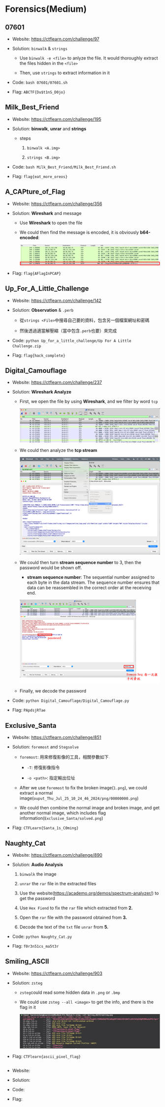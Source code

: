 # Forensics(Medium)

## 07601

* Website: https://ctflearn.com/challenge/97

* Solution: ```binwalk``` & ```strings```

    * Use ```binwalk -e <file>``` to anlyze the file. It would thoroughly extract the files hidden in the ```<file>```

    * Then, use ```strings``` to extract information in it 

* Code: ```bash 07601/07601.sh```

* Flag: ```ABCTF{Du$t1nS_D0jo}```



## Milk_Best_Friend

* Website: https://ctflearn.com/challenge/195

* Solution: **binwalk**, **unrar** and **strings**

    * steps

        1. ```binwalk <A.img>``` 

        3. ```strings <B.img>```

* Code: ```bash Milk_Best_Friend/Milk_Best_Friend.sh```

* Flag: ```flag{eat_more_oreos}```

## A_CAPture_of_Flag

* Website: https://ctflearn.com/challenge/356

* Solution: **Wireshark** and message

    * Use **Wireshark** to open the file 

    * We could then find the message is encoded, it is obviously **b64-encoded**: 

        ![image.png](A_CAPture_of_Flag/image.png)

* Flag: ```flag{AFlagInPCAP}```

## Up_For_A_Little_Challenge

* Website: https://ctflearn.com/challenge/142

* Solution: **Observation** & ```.perb```

    * 從```strings <File>```中搜尋自己要的資料，包含另一個檔案網址和密碼

    * 然後透過適當解壓縮（當中包含```.perb```也要）來完成

* Code: ```python Up_for_a_little_challenge/Up For A Little Challenge.zip```

* Flag: ```flag{hack_complete}```

## Digital_Camouflage

* Website: https://ctflearn.com/challenge/237

* Solution: **Wireshark Analyze**

    * First, we open the file by using **Wireshark**, and we filter by word ```tcp```

        ![DC_1](Digital_Camouflage/1.png)

    * We could then analyze the **tcp stream**

        ![DC_2](Digital_Camouflage/2.png)

    * We could then turn **stream sequence number** to 3, then the password would be shown off. 

        * **stream sequence number**: The sequential number assigned to each byte in the data stream. The sequence number ensures that data can be reassembled in the correct order at the receiving end.

        ![DC_3](Digital_Camouflage/3.png)

    * Finally, we decode the password

* Code: ```python Digital_Camouflage/Digital_Camouflage.py```

* Flag: ```PApdsjRTae```

## Exclusive_Santa

* Website: https://ctflearn.com/challenge/851

* Solution: ```foremost``` and ```Stegsolve```

    * ```foremost```: 用來修復影像的工具，相關參數如下

        * ```-T```: 修復影像指令

        * ```-o <path>```: 指定輸出位址
    
    * After we use ```foremost``` to fix the broken image(```1.png```), we could extract a normal image(```ouput_Thu_Jul_25_10_24_46_2024/png/00000000.png```)

    * We could then combine the normal image and broken image, and get another normal image, which includes flag information(```Exclusive_Santa/solved.png```)

* Flag: ```CTFLearn{Santa_1s_C0ming}```

## Naughty_Cat

* Website: https://ctflearn.com/challenge/890

* Solution: **Audio Analysis**

    1. ```binwalk``` the image

    2. ```unrar``` the ```rar``` file in the extracted files

    3. Use the website(https://academo.org/demos/spectrum-analyzer/) to get the password

    4. Use ```Hex Fiend``` to fix the ```rar``` file which extracted from **2.**

    5. Open the ```rar``` file with the password obtained from **3.**

    6. Decode the text of the ```txt``` file ```unrar``` from **5.**

* Code: ```python Naughty_Cat.py```

* Flag: ```f0r3n51cs_ma5t3r```

## Smiling_ASCII

* Website: https://ctflearn.com/challenge/903

* Solution: ```zsteg```

    * ```zsteg```could read some hidden data in ```.png``` or ```.bmp```

    * We could use ```zsteg --all <image>``` to get the info, and there is the flag in it

        ![smiling_1](Smiling_ASCII/1.png)

* Flag: ```CTFlearn{ascii_pixel_flag}```

## 

* Website: 

* Solution: 

* Code:

* Flag: 

